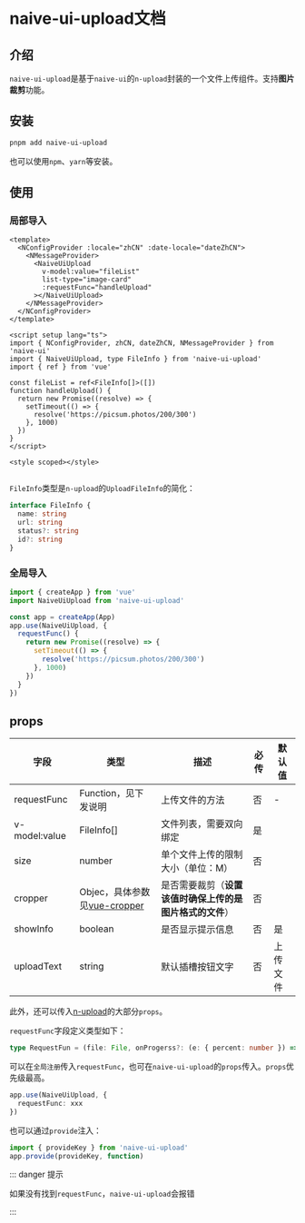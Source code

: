 # naive-ui-upload文档

## 介绍

`naive-ui-upload`是基于`naive-ui`的`n-upload`封装的一个文件上传组件。支持**图片裁剪**功能。

## 安装

```bash
pnpm add naive-ui-upload

```

也可以使用`npm`、`yarn`等安装。

## 使用

### 局部导入

```vue{4-8,15}
<template>
  <NConfigProvider :locale="zhCN" :date-locale="dateZhCN">
    <NMessageProvider>
      <NaiveUiUpload
        v-model:value="fileList"
        list-type="image-card"
        :requestFunc="handleUpload"
      ></NaiveUiUpload>
    </NMessageProvider>
  </NConfigProvider>
</template>

<script setup lang="ts">
import { NConfigProvider, zhCN, dateZhCN, NMessageProvider } from 'naive-ui'
import { NaiveUiUpload, type FileInfo } from 'naive-ui-upload'
import { ref } from 'vue'

const fileList = ref<FileInfo[]>([])
function handleUpload() {
  return new Promise((resolve) => {
    setTimeout(() => {
      resolve('https://picsum.photos/200/300')
    }, 1000)
  })
}
</script>

<style scoped></style>


```

`FileInfo`类型是`n-upload`的`UploadFileInfo`的简化：

```ts
interface FileInfo {
  name: string
  url: string
  status?: string
  id?: string
}
```

### 全局导入

```ts
import { createApp } from 'vue'
import NaiveUiUpload from 'naive-ui-upload'

const app = createApp(App)
app.use(NaiveUiUpload, {
  requestFunc() {
    return new Promise((resolve) => {
      setTimeout(() => {
        resolve('https://picsum.photos/200/300')
      }, 1000)
    })
  }
})
```

## props

| 字段          | 类型                                                                     | 描述                                                     | 必传 | 默认值   |
| ------------- | ------------------------------------------------------------------------ | -------------------------------------------------------- | ---- | -------- |
| requestFunc   | Function，见下发说明                                                     | 上传文件的方法                                           | 否   | -        |
| v-model:value | FileInfo[]                                                               | 文件列表，需要双向绑定                                   | 是   |          |
| size          | number                                                                   | 单个文件上传的限制大小（单位：M）                        | 否   |          |
| cropper       | Objec，具体参数见[vue-cropper](https://github.com/xyxiao001/vue-cropper) | 是否需要裁剪（**设置该值时确保上传的是图片格式的文件**） | 否   |          |
| showInfo      | boolean                                                                  | 是否显示提示信息                                         | 否   | 是       |
| uploadText    | string                                                                   | 默认插槽按钮文字                                         | 否   | 上传文件 |

此外，还可以传入[n-upload](https://ui.naiveadmin.com/zh-CN/os-theme/components/upload)的大部分`props`。

`requestFunc`字段定义类型如下：

```ts
type RequestFun = (file: File, onProgerss?: (e: { percent: number }) => void) => Promise<string>
```

可以在`全局注册`传入`requestFunc`，也可在`naive-ui-upload`的`props`传入。`props`优先级最高。

```ts
app.use(NaiveUiUpload, {
  requestFunc: xxx
})
```

也可以通过`provide`注入：

```ts
import { provideKey } from 'naive-ui-upload'
app.provide(provideKey, function)
```

::: danger 提示

如果没有找到`requestFunc`，`naive-ui-upload`会报错

:::
